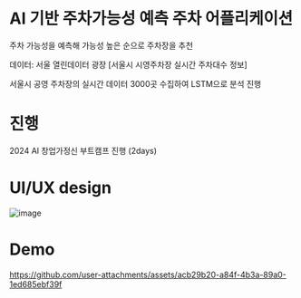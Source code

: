 # AI 기반 주차가능성 예측 주차 어플리케이션

주차 가능성을 예측해 가능성 높은 순으로 주차장을 추천

데이터: 서울 열린데이터 광장 [서울시 시영주차장 실시간 주차대수 정보]

서울시 공영 주차장의 실시간 데이터 3000곳 수집하여 LSTM으로 분석 진행

# 진행
2024 AI 창업가정신 부트캠프 진행 (2days)

# UI/UX design
![image](https://github.com/user-attachments/assets/30fdc26d-fd7c-4588-a538-f3a5e895df36)

# Demo
https://github.com/user-attachments/assets/acb29b20-a84f-4b3a-89a0-1ed685ebf39f
